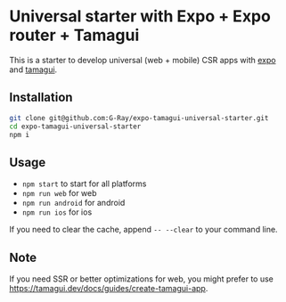 # Universal starter with Expo + Expo router + Tamagui

This is a starter to develop universal (web + mobile) CSR apps with [expo](https://expo.dev/) and [tamagui](https://tamagui.dev/).

## Installation

```sh
git clone git@github.com:G-Ray/expo-tamagui-universal-starter.git
cd expo-tamagui-universal-starter
npm i
```

## Usage

- `npm start` to start for all platforms
- `npm run web` for web 
- `npm run android` for android
- `npm run ios` for ios

If you need to clear the cache, append `-- --clear` to your command line.

## Note

If you need SSR or better optimizations for web, you might prefer to use https://tamagui.dev/docs/guides/create-tamagui-app.
